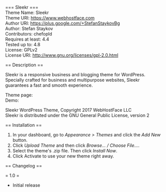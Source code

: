 === Sleekr ===  
Theme Name: Sleekr  
Theme URI: https://www.webhostface.com  
Author URI: https://plus.google.com/+StefanStaykovBg  
Author: Stefan Staykov  
Contributors: chefopld  
Requires at least: 4.4  
Tested up to: 4.8  
License: GPLv2  
License URI: http://www.gnu.org/licenses/gpl-2.0.html

== Description ==

Sleekr is a responsive business and blogging theme for WordPress. Specially crafted for business and multipurpose websites, Sleekr guarantees a fast and smooth experience.

Theme page:  
Demo:  

Sleekr WordPress Theme, Copyright 2017 WebHostFace LLC  
Sleekr is distributed under the GNU General Public License, version 2

== Installation ==

1. In your dashboard, go to *Appearance > Themes* and click the *Add New* button.
2. Click *Upload Theme* and then click *Browse... / Choose File...*.
3. Select the theme's .zip file. Then click *Install Now*.
3. Click Activate to use your new theme right away.

== Changelog ==

= 1.0 =
* Initial release

